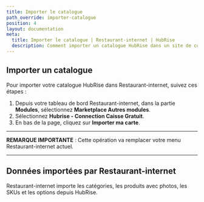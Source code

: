 ```yaml
---
title: Importer le catalogue
path_override: importer-catalogue
position: 4
layout: documentation
meta:
  title: Importer le catalogue | Restaurant-internet | HubRise
  description: Comment importer un catalogue HubRise dans un site de commande en ligne Restaurant-internet.
---
```


## Importer un catalogue

Pour importer votre catalogue HubRise dans Restaurant-internet, suivez ces étapes :

1. Depuis votre tableau de bord Restaurant-internet, dans la partie **Modules**, sélectionnez **Marketplace Autres modules**.
1. Sélectionnez **Hubrise - Connection Caisse Gratuit**.
1. En bas de la page, cliquez sur **Importer ma carte**.

---

**REMARQUE IMPORTANTE** : Cette opération va remplacer votre menu Restaurant-internet actuel.

---

## Données importées par Restaurant-internet

Restaurant-internet importe les catégories, les produits avec photos, les SKUs et les options depuis HubRise.

